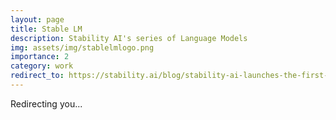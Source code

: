 ```yaml
---
layout: page
title: Stable LM
description: Stability AI's series of Language Models
img: assets/img/stablelmlogo.png
importance: 2
category: work
redirect_to: https://stability.ai/blog/stability-ai-launches-the-first-of-its-stablelm-suite-of-language-models
---
```


Redirecting you...